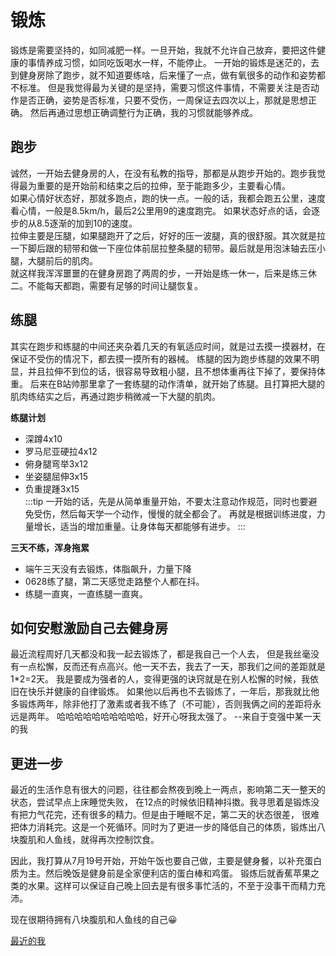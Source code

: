 # 锻炼
锻炼是需要坚持的，如同减肥一样。一旦开始，我就不允许自己放弃，要把这件健康的事情养成习惯，如同吃饭喝水一样，不能停止。
一开始的锻炼是迷茫的，去到健身房除了跑步，就不知道要练啥，后来懂了一点，做有氧很多的动作和姿势都不标准。
但是我觉得最为关键的是坚持，需要习惯这件事情，不需要关注是否动作是否正确，姿势是否标准，只要不受伤，一周保证去四次以上，那就是思想正确。
然后再通过思想正确调整行为正确，我的习惯就能够养成。

## 跑步
诚然，一开始去健身房的人，在没有私教的指导，那都是从跑步开始的。跑步我觉得最为重要的是开始前和结束之后的拉伸，至于能跑多少，主要看心情。  
如果心情好状态好，那就多跑点，跑的快一点。一般的话，我都会跑五公里，速度看心情，一般是8.5km/h，最后2公里用9的速度跑完。
如果状态好点的话，会逐步的从8.5逐渐的加到10的速度。  
拉伸主要是压腿，如果腿跑开了之后，好好的压一波腿，真的很舒服。其次就是拉一下脚后跟的韧带和做一下座位体前屈拉整条腿的韧带。最后就是用泡沫轴去压小腿，大腿前后的肌肉。  
就这样我浑浑噩噩的在健身房跑了两周的步，一开始是练一休一，后来是练三休二。不能每天都跑，需要有足够的时间让腿恢复。


## 练腿
其实在跑步和练腿的中间还夹杂着几天的有氧适应时间，就是过去摸一摸器材，在保证不受伤的情况下，都去摸一摸所有的器械。
练腿的因为跑步练腿的效果不明显，并且拉伸不到位的话，很容易导致粗小腿，且不想体重再往下掉了，要保持体重。
后来在B站帅那里拿了一套练腿的动作清单，就开始了练腿。且打算把大腿的肌肉练结实之后，再通过跑步稍微减一下大腿的肌肉。  

**练腿计划** 
- 深蹲4x10
- 罗马尼亚硬拉4x12
- 俯身腿弯举3x12
- 坐姿腿屈伸3x15
- 负重提踵3x15  
:::tip
一开始的话，先是从简单重量开始，不要太注意动作规范，同时也要避免受伤，然后每天学一个动作，慢慢的就全都会了。
再就是根据训练进度，力量增长，适当的增加重量。让身体每天都能够有进步。
:::

**三天不练，浑身拖累**
- 端午三天没有去锻炼，体脂飙升，力量下降
- 0628练了腿，第二天感觉走路整个人都在抖。
- 练腿一直爽，一直练腿一直爽。


## 如何安慰激励自己去健身房
最近流程周好几天都没和我一起去锻炼了，都是我自己一个人去，
但是我丝毫没有一点松懈，反而还有点高兴。他一天不去，我去了一天，那我们之间的差距就是1*2=2天。
我是要成为强者的人，变得更强的诀窍就是在别人松懈的时候，我依旧在快乐并健康的自律锻炼。
如果他以后再也不去锻炼了，一年后，那我就比他多锻炼两年，除非他打了激素或者我不练了（不可能），否则我俩之间的差距将永远是两年。
哈哈哈哈哈哈哈哈哈哈，好开心呀我太强了。
--来自于变强中某一天的我

## 更进一步
最近的生活作息有很大的问题，往往都会熬夜到晚上一两点，影响第二天一整天的状态，尝试早点上床睡觉失败，
在12点的时候依旧精神抖擞。我寻思着是锻炼没有把力气花完，还有很多的精力。但是由于睡眠不足，第二天的状态很差，
很难把体力消耗完。这是一个死循环。同时为了更进一步的降低自己的体质，锻炼出八块腹肌和人鱼线，就得再次控制饮食。

因此，我打算从7月19号开始，开始午饭也要自己做，主要是健身餐，以补充蛋白质为主。然后晚饭是健身前是全家便利店的蛋白棒和鸡蛋。
锻炼后就香蕉苹果之类的水果。这样可以保证自己晚上回去是有很多事忙活的，不至于没事干而精力充沛。

现在很期待拥有八块腹肌和人鱼线的自己😀

[最近的我](https://cdn.clinan.xyz/train01.jpg)
